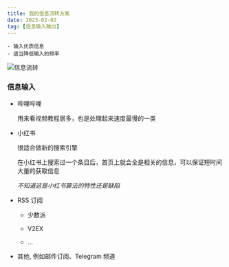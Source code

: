 ```yaml
---
title: 我的信息流转方案
date: 2023-02-02
tag: [信息输入输出]
---
```


```
- 输入优质信息
- 适当降低输入的频率
```

![信息流转](https://cdn.jsdelivr.net/gh/logycoconut/pic-repo/daliy/20230711232811.png)

### 信息输入

- 哔哩哔哩

  用来看视频教程居多，也是处理起来速度最慢的一类

- 小红书

  很适合做新的搜索引擎

  在小红书上搜索过一个条目后，首页上就会全是相关的信息，可以保证短时间大量的获取信息

  _不知道这是小红书算法的特性还是缺陷_

- RSS 订阅

  - 少数派

  - V2EX

  - ...

- 其他, 例如邮件订阅、Telegram 频道
